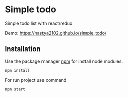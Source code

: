 # Simple todo

Simple todo list with react/redux

Demo: https://nastya2102.github.io/simple_todo/

## Installation

Use the package manager [npm](https://www.npmjs.com/) for install node modules.
```bash
npm install
```
For run project use command
 ```bash
npm start
 ```

